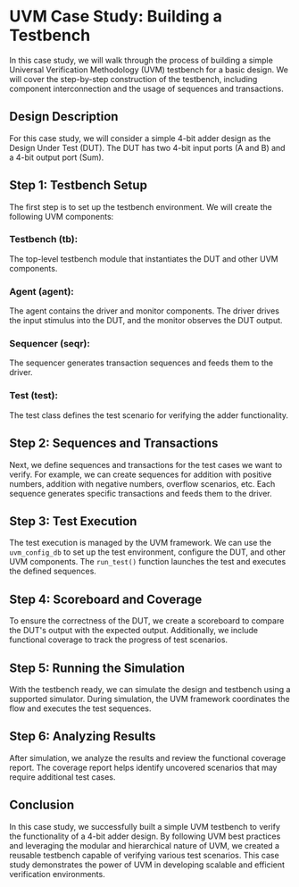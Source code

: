 # UVM Case Study: Building a Testbench

In this case study, we will walk through the process of building a simple Universal Verification Methodology (UVM) testbench for a basic design. We will cover the step-by-step construction of the testbench, including component interconnection and the usage of sequences and transactions.

## Design Description

For this case study, we will consider a simple 4-bit adder design as the Design Under Test (DUT). The DUT has two 4-bit input ports (A and B) and a 4-bit output port (Sum).

## Step 1: Testbench Setup

The first step is to set up the testbench environment. We will create the following UVM components:

### Testbench (tb):

The top-level testbench module that instantiates the DUT and other UVM components.

### Agent (agent):

The agent contains the driver and monitor components. The driver drives the input stimulus into the DUT, and the monitor observes the DUT output.

### Sequencer (seqr):

The sequencer generates transaction sequences and feeds them to the driver.

### Test (test):

The test class defines the test scenario for verifying the adder functionality.

## Step 2: Sequences and Transactions

Next, we define sequences and transactions for the test cases we want to verify. For example, we can create sequences for addition with positive numbers, addition with negative numbers, overflow scenarios, etc. Each sequence generates specific transactions and feeds them to the driver.

## Step 3: Test Execution

The test execution is managed by the UVM framework. We can use the `uvm_config_db` to set up the test environment, configure the DUT, and other UVM components. The `run_test()` function launches the test and executes the defined sequences.

## Step 4: Scoreboard and Coverage

To ensure the correctness of the DUT, we create a scoreboard to compare the DUT's output with the expected output. Additionally, we include functional coverage to track the progress of test scenarios.

## Step 5: Running the Simulation

With the testbench ready, we can simulate the design and testbench using a supported simulator. During simulation, the UVM framework coordinates the flow and executes the test sequences.

## Step 6: Analyzing Results

After simulation, we analyze the results and review the functional coverage report. The coverage report helps identify uncovered scenarios that may require additional test cases.

## Conclusion

In this case study, we successfully built a simple UVM testbench to verify the functionality of a 4-bit adder design. By following UVM best practices and leveraging the modular and hierarchical nature of UVM, we created a reusable testbench capable of verifying various test scenarios. This case study demonstrates the power of UVM in developing scalable and efficient verification environments.